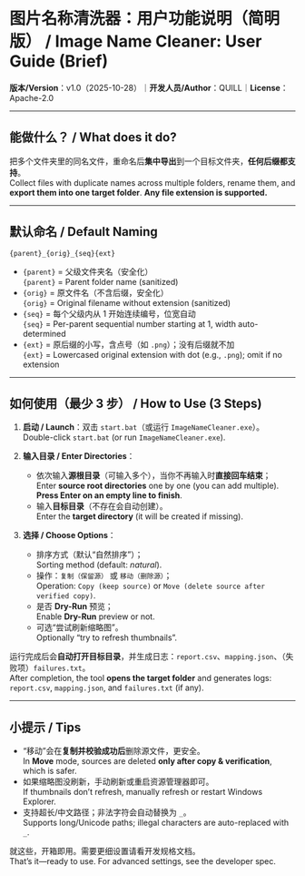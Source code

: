 # 图片名称清洗器：用户功能说明（简明版） / Image Name Cleaner: User Guide (Brief)
**版本/Version**：v1.0（2025-10-28）｜**开发人员/Author**：QUILL｜**License**：Apache-2.0

---

## 能做什么？ / What does it do?
把多个文件夹里的同名文件，重命名后**集中导出**到一个目标文件夹，**任何后缀都支持**。  
Collect files with duplicate names across multiple folders, rename them, and **export them into one target folder**. **Any file extension is supported.**

---

## 默认命名 / Default Naming
```
{parent}_{orig}_{seq}{ext}
```
- `{parent}` = 父级文件夹名（安全化）  
  `{parent}` = Parent folder name (sanitized)
- `{orig}` = 原文件名（不含后缀，安全化）  
  `{orig}` = Original filename without extension (sanitized)
- `{seq}` = 每个父级内从 1 开始连续编号，位宽自动  
  `{seq}` = Per-parent sequential number starting at 1, width auto-determined
- `{ext}` = 原后缀的小写，含点号（如 `.png`）；没有后缀就不加  
  `{ext}` = Lowercased original extension with dot (e.g., `.png`); omit if no extension

---

## 如何使用（最少 3 步） / How to Use (3 Steps)
1) **启动 / Launch**：双击 `start.bat`（或运行 `ImageNameCleaner.exe`）。  
   Double-click `start.bat` (or run `ImageNameCleaner.exe`).

2) **输入目录 / Enter Directories**：  
   - 依次输入**源根目录**（可输入多个），当你不再输入时**直接回车结束**；  
     Enter **source root directories** one by one (you can add multiple). **Press Enter on an empty line to finish**.  
   - 输入**目标目录**（不存在会自动创建）。  
     Enter the **target directory** (it will be created if missing).

3) **选择 / Choose Options**：  
   - 排序方式（默认“自然排序”）；  
     Sorting method (default: *natural*).  
   - 操作：`复制（保留源）` 或 `移动（删除源）`；  
     Operation: `Copy (keep source)` or `Move (delete source after verified copy)`.  
   - 是否 **Dry-Run** 预览；  
     Enable **Dry-Run** preview or not.  
   - 可选“尝试刷新缩略图”。  
     Optionally “try to refresh thumbnails”.

运行完成后会**自动打开目标目录**，并生成日志：`report.csv`、`mapping.json`、（失败项）`failures.txt`。  
After completion, the tool **opens the target folder** and generates logs: `report.csv`, `mapping.json`, and `failures.txt` (if any).

---

## 小提示 / Tips
- “移动”会在**复制并校验成功后**删除源文件，更安全。  
  In **Move** mode, sources are deleted **only after copy & verification**, which is safer.
- 如果缩略图没刷新，手动刷新或重启资源管理器即可。  
  If thumbnails don’t refresh, manually refresh or restart Windows Explorer.
- 支持超长/中文路径；非法字符会自动替换为 `_`。  
  Supports long/Unicode paths; illegal characters are auto-replaced with `_`.

就这些，开箱即用。需要更细设置请看开发规格文档。  
That’s it—ready to use. For advanced settings, see the developer spec.
